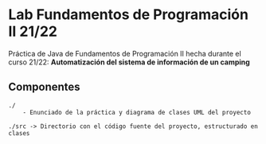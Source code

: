 # Lab Fundamentos de Programación II 21/22
Práctica de Java de Fundamentos de Programación II hecha durante el curso 21/22: **Automatización del sistema de información de un camping**

Componentes
-----------
    ./  
        - Enunciado de la práctica y diagrama de clases UML del proyecto
    
    ./src -> Directorio con el código fuente del proyecto, estructurado en clases
